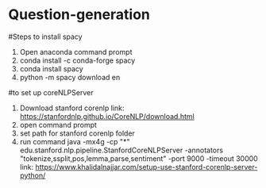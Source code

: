 # Question-generation

#Steps to install spacy
1. Open anaconda command prompt
2. conda install -c conda-forge spacy
3. conda install spacy
4. python -m spacy download en


#to set up coreNLPServer
1. Download stanford corenlp link: https://stanfordnlp.github.io/CoreNLP/download.html
2. open command prompt
3. set path for stanford corenlp folder
4. run command
    java -mx4g -cp "*" edu.stanford.nlp.pipeline.StanfordCoreNLPServer -annotators "tokenize,ssplit,pos,lemma,parse,sentiment" -port 9000 -timeout 30000
 link: https://www.khalidalnajjar.com/setup-use-stanford-corenlp-server-python/
 
    
